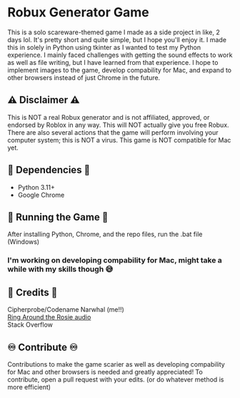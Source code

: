 # Robux Generator Game

This is a solo scareware-themed game I made as a side project in like, 2 days lol. It's pretty short and quite simple, but I hope you'll enjoy it. I made this in solely in Python using tkinter as I wanted to test my Python experience. I mainly faced challenges with getting the sound effects to work as well as file writing, but I have learned from that experience. I hope to implement images to the game, develop compability for Mac, and expand to other browsers instead of just Chrome in the future.

## ⚠️ Disclaimer ⚠️
This is NOT a real Robux generator and is not affiliated, approved, or endorsed by Roblox in any way. This will NOT actually give you free Robux. There are also several actions that the game will perform involving your computer system; this is NOT a virus. This game is NOT compatible for Mac yet.

## 🥶 Dependencies 🥶
- Python 3.11+
- Google Chrome

## 🥁 Running the Game 🥁
After installing Python, Chrome, and the repo files, run the .bat file (Windows)
### I'm working on developing compability for Mac, might take a while with my skills though 😅

## 💎 Credits 💎

Cipherprobe/Codename Narwhal (me!!) <br />
[Ring Around the Rosie audio](https://www.youtube.com/watch?v=Yugl18XkL2w) <br />
Stack Overflow

## ♾️ Contribute ♾️

Contributions to make the game scarier as well as developing compability for Mac and other browsers is needed and greatly appreciated! To contribute, open a pull request with your edits. (or do whatever method is more efficient)
